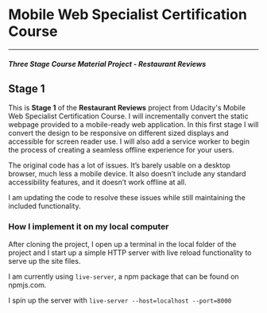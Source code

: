 # Mobile Web Specialist Certification Course
---
#### _Three Stage Course Material Project - Restaurant Reviews_

## Stage 1

This is **Stage 1** of the **Restaurant Reviews** project from Udacity's Mobile Web Specialist Certification Course.
I will incrementally convert the static webpage provided to a mobile-ready web application. In this first stage I will convert the design to be responsive on different sized displays and accessible for screen reader use. I will also add a service worker to begin the process of creating a seamless offline experience for your users.


The original code has a lot of issues. It’s barely usable on a desktop browser, much less a mobile device. It also doesn’t include any standard accessibility features, and it doesn’t work offline at all.

I am updating the code to resolve these issues while still maintaining the included functionality.

### How I implement it on my local computer

After cloning the project, I open up a terminal in the local folder of the project and I start up a simple HTTP server with live reload functionality to serve up the site files.

I am currently using `live-server`, a npm package that can be found on npmjs.com.

I spin up the server with `live-server --host=localhost --port=8000`


